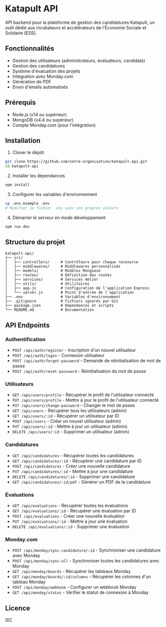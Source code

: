 # Katapult API

API backend pour la plateforme de gestion des candidatures Katapult, un outil dédié aux incubateurs et accélérateurs de l'Économie Sociale et Solidaire (ESS).

## Fonctionnalités

- Gestion des utilisateurs (administrateurs, évaluateurs, candidats)
- Gestion des candidatures
- Système d'évaluation des projets
- Intégration avec Monday.com
- Génération de PDF
- Envoi d'emails automatisés

## Prérequis

- Node.js (v14 ou supérieur)
- MongoDB (v4.4 ou supérieur)
- Compte Monday.com (pour l'intégration)

## Installation

1. Cloner le dépôt
```bash
git clone https://github.com/votre-organisation/katapult-api.git
cd katapult-api
```

2. Installer les dépendances
```bash
npm install
```

3. Configurer les variables d'environnement
```bash
cp .env.example .env
# Modifier le fichier .env avec vos propres valeurs
```

4. Démarrer le serveur en mode développement
```bash
npm run dev
```

## Structure du projet

```
katapult-api/
├── src/
│   ├── controllers/     # Contrôleurs pour chaque ressource
│   ├── middlewares/     # Middlewares personnalisés
│   ├── models/          # Modèles Mongoose
│   ├── routes/          # Définition des routes
│   ├── services/        # Services métier
│   ├── utils/           # Utilitaires
│   ├── app.js           # Configuration de l'application Express
│   └── server.js        # Point d'entrée de l'application
├── .env                 # Variables d'environnement
├── .gitignore           # Fichiers ignorés par Git
├── package.json         # Dépendances et scripts
└── README.md            # Documentation
```

## API Endpoints

### Authentification
- `POST /api/auth/register` - Inscription d'un nouvel utilisateur
- `POST /api/auth/login` - Connexion utilisateur
- `POST /api/auth/forgot-password` - Demande de réinitialisation de mot de passe
- `POST /api/auth/reset-password` - Réinitialisation du mot de passe

### Utilisateurs
- `GET /api/users/profile` - Récupérer le profil de l'utilisateur connecté
- `PUT /api/users/profile` - Mettre à jour le profil de l'utilisateur connecté
- `PUT /api/users/change-password` - Changer le mot de passe
- `GET /api/users` - Récupérer tous les utilisateurs (admin)
- `GET /api/users/:id` - Récupérer un utilisateur par ID
- `POST /api/users` - Créer un nouvel utilisateur (admin)
- `PUT /api/users/:id` - Mettre à jour un utilisateur (admin)
- `DELETE /api/users/:id` - Supprimer un utilisateur (admin)

### Candidatures
- `GET /api/candidatures` - Récupérer toutes les candidatures
- `GET /api/candidatures/:id` - Récupérer une candidature par ID
- `POST /api/candidatures` - Créer une nouvelle candidature
- `PUT /api/candidatures/:id` - Mettre à jour une candidature
- `DELETE /api/candidatures/:id` - Supprimer une candidature
- `GET /api/candidatures/:id/pdf` - Générer un PDF de la candidature

### Évaluations
- `GET /api/evaluations` - Récupérer toutes les évaluations
- `GET /api/evaluations/:id` - Récupérer une évaluation par ID
- `POST /api/evaluations` - Créer une nouvelle évaluation
- `PUT /api/evaluations/:id` - Mettre à jour une évaluation
- `DELETE /api/evaluations/:id` - Supprimer une évaluation

### Monday.com
- `POST /api/monday/sync-candidature/:id` - Synchroniser une candidature avec Monday
- `POST /api/monday/sync-all` - Synchroniser toutes les candidatures avec Monday
- `GET /api/monday/boards` - Récupérer les tableaux Monday
- `GET /api/monday/boards/:id/columns` - Récupérer les colonnes d'un tableau Monday
- `POST /api/monday/webhook` - Configurer un webhook Monday
- `GET /api/monday/status` - Vérifier le statut de connexion à Monday

## Licence

ISC 